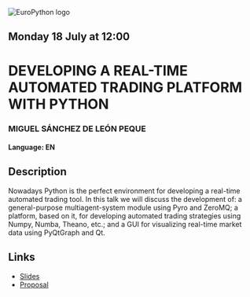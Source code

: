 ![EuroPython logo](https://ep2016.europython.eu/static/p6/images/europython-2016-logo-white-bg.png)

## Monday 18 July at 12:00
# DEVELOPING A REAL-TIME AUTOMATED TRADING PLATFORM WITH PYTHON

### MIGUEL SÁNCHEZ DE LEÓN PEQUE
#### Language: EN
## Description

Nowadays Python is the perfect environment for developing a real-time automated trading tool. In this talk we will discuss the development of: a general-purpose multiagent-system module using Pyro and ZeroMQ; a platform, based on it, for developing automated trading strategies using Numpy, Numba, Theano, etc.; and a GUI for visualizing real-time market data using PyQtGraph and Qt.

## Links

- [Slides](https://peque.github.io/EuroPython-Bilbao-2016/)
- [Proposal](https://ep2016.europython.eu/conference/talks/developing-a-real-time-automated-trading-platform-with-python)
